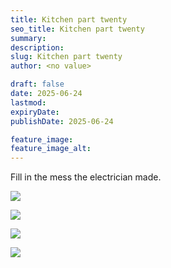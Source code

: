 ```yaml
---
title: Kitchen part twenty
seo_title: Kitchen part twenty
summary:
description:
slug: Kitchen part twenty
author: <no value>

draft: false
date: 2025-06-24
lastmod:
expiryDate:
publishDate: 2025-06-24

feature_image:
feature_image_alt:
---
```

Fill in the mess the electrician made. 

![](/images/2484.jpeg )

![](/images/2485.jpeg )

![](/images/2486.jpeg )

![](/images/2487.jpeg )